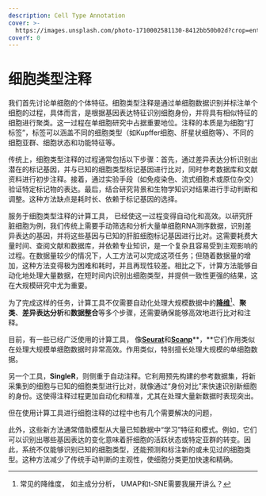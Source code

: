 ```yaml
---
description: Cell Type Annotation
cover: >-
  https://images.unsplash.com/photo-1710002581130-8412bb50b02d?crop=entropy&cs=srgb&fm=jpg&ixid=M3wxOTcwMjR8MHwxfHNlYXJjaHwyfHxpZGVudGl0eXxlbnwwfHx8fDE3MzE5MTY2NDB8MA&ixlib=rb-4.0.3&q=85
coverY: 0
---
```


# 细胞类型注释

我们首先讨论单细胞的个体特征。细胞类型注释是通过单细胞数据识别并标注单个细胞的过程，具体而言，是根据基因表达特征识别细胞身份，并将具有相似特征的细胞进行聚类。这一过程在单细胞研究中占据重要地位。注释的本质是为细胞“打标签”，标签可以涵盖不同的细胞类型（如Kupffer细胞、肝星状细胞等）、不同的细胞亚群、细胞状态和功能特征等。

传统上，细胞类型注释的过程通常包括以下步骤：首先，通过差异表达分析识别出潜在的标记基因，并与已知的细胞类型标记基因进行比对，同时参考数据库和文献资料进行初步注释。接着，通过实验手段（如免疫染色、流式细胞术或原位杂交）验证特定标记物的表达。最后，结合研究背景和生物学知识对结果进行手动判断和调整。这种方法缺点是耗时长、依赖于标记基因的选择。

服务于细胞类型注释的计算工具， 已经使这一过程变得自动化和高效。以研究肝脏细胞为例，我们传统上需要手动筛选和分析大量单细胞RNA测序数据，识别差异表达的基因，并将这些基因与已知的肝脏细胞标记基因进行比对。这需要耗费大量时间、查阅文献和数据库，并依赖专业知识，是一个复杂且容易受到主观影响的过程。在数据量较少的情况下，人工方法可以完成这项任务；但随着数据量的增加，这种方法变得极为困难和耗时，并且再现性较差。相比之下，计算方法能够自动化地处理大量数据，在短时间内识别出细胞类型，并提供一致性更强的结果，这在大规模研究中尤为重要。

为了完成这样的任务，计算工具不仅需要自动化处理大规模数据中的[**降维**](#user-content-fn-1)[^1]、**聚类**、**差异表达分析**和**数据整合**等多个步骤，还需要确保能够高效地进行比对和注释。

目前，有一些已经广泛使用的计算工具， 像[**Seurat**](https://satijalab.org/seurat/)和[**Scanp**](https://scanpy.readthedocs.io/en/stable/)**，**它们作用类似在处理大规模单细胞数据时非常高效。作用类似，特别擅长处理大规模的单细胞数据。

另一个工具，**SingleR**，则侧重于自动注释。它利用预先构建的参考数据集，将新采集到的细胞与已知的细胞类型进行比对，就像通过“身份对比”来快速识别新细胞的身份。这使得注释过程更加自动化和精准，尤其在处理大量新数据时表现突出。







但在使用计算工具进行细胞注释的过程中也有几个需要解决的问题，&#x20;











此外，这些新方法通常借助模型从大量已知数据中“学习”特征和模式。例如，它们可以识别出哪些基因表达的变化意味着肝细胞的活跃状态或特定亚群的转变。因此，系统不仅能够识别已知的细胞类型，还能预测和标注新的或未见过的细胞类型。这种方法减少了传统手动判断的主观性，使细胞分类更加快速和精确。











[^1]: &#x20;常见的降维度， 如主成分分析， UMAP和t-SNE需要我展开讲么？

